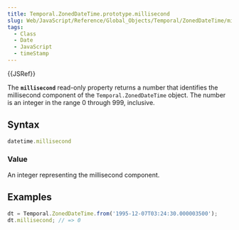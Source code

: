 ```yaml
---
title: Temporal.ZonedDateTime.prototype.millisecond
slug: Web/JavaScript/Reference/Global_Objects/Temporal/ZonedDateTime/millisecond
tags:
  - Class
  - Date
  - JavaScript
  - timeStamp
---
```

{{JSRef}}

<p class="summary"><span class="seoSummary">The <strong><code>millisecond</code></strong> read-only property returns a number that identifies the millisecond component of the <code>Temporal.ZonedDateTime</code> object.</span> The number is an integer in the range 0 through 999, inclusive.</p>

## Syntax

```js
datetime.millisecond
```

### Value

An integer representing the millisecond component.

## Examples

```js
dt = Temporal.ZonedDateTime.from('1995-12-07T03:24:30.000003500');
dt.millisecond; // => 0
```
